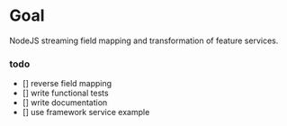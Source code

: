 # Goal

NodeJS streaming field mapping and transformation of feature services.

### todo

+ [] reverse field mapping
+ [] write functional tests
+ [] write documentation
+ [] use framework service example
